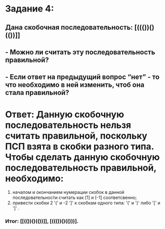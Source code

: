 # Задание 4:

##   Дана скобочная последовательность: [((())()(())]]
## - Можно ли считать эту последовательность правильной? 
## - Если ответ на предыдущий вопрос “нет” - то что необходимо в ней изменить, чтоб она стала правильной?

# Ответ: Данную скобочную последовательность нельзя считать правильной, поскольку ПСП взята в скобки разного типа. Чтобы сделать данную скобочную последовательность правильной, необходимо:
1) началом и окончанием нумерации скобок в данной последовательности считать как [1] и [-1] соответсвенно; 
2) привести скобки 2 '(' и -2 ']' к скобкам одного типа: '(' и ')' либо  '[' и ']' .

### Итог: [[(())()(())]], [((())()(()))].
